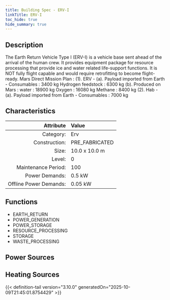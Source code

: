 ```yaml
---
title: Building Spec - ERV-I
linkTitle: ERV-I
toc_hide: true
hide_summary: true
---
```

<!-- This is generated by the MarsSim HelpGenertor, do not edit. -->

## Description
The Earth Return Vehicle Type I (ERV-I) is a vehicle base sent ahead&#10; of the arrival of the human crew. It provides equipment package for resource&#10; processing that provide ice and water related life-support functions. It is NOT fully flight &#10; capable and would require retrofitting to become flight-ready.&#10;&#10;Mars Direct Mission Plan :&#10; (1). ERV -&#10; (a). Payload imported from Earth -&#10; Consumables : 3400 kg&#10; Hydrogen feedstock : 6300 kg&#10;(b). Produced on Mars :&#10; water : 18900 kg&#10; Oxygen : 16080 kg&#10; Methane : 8400 kg&#10;&#10; (2). Hab -&#10;(a). Payload imported from Earth -&#10; Consumables : 7000 kg

## Characteristics

| Attribute      | Value |
|--------:|:------|
|Category:|Erv|
|Construction:|PRE_FABRICATED|
|Size:|10.0 x 10.0 m|
|Level:|0|
|Maintenance Period:|100|
|Power Demands:|0.5 kW|
|Offline Power Demands:|0.05 kW|

## Functions
      
- EARTH_RETURN
- POWER_GENERATION
- POWER_STORAGE
- RESOURCE_PROCESSING
- STORAGE
- WASTE_PROCESSING


## Power Sources
      

## Heating Sources



{{< definition-tail version="3.10.0" generatedOn="2025-10-09T21:45:01.8754429" >}}

